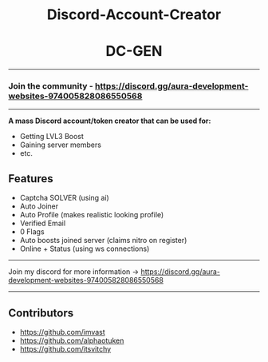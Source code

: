 <h1 align="center"> Discord-Account-Creator </h1>

<h1 align="center">DC-GEN</h1>

---

### Join the community - https://discord.gg/aura-development-websites-974005828086550568

---

**A mass Discord account/token creator that can be used for:**
- Getting LVL3 Boost
- Gaining server members
- etc.



## Features
- Captcha SOLVER (using ai)
- Auto Joiner
- Auto Profile (makes realistic looking profile)
- Verified Email
- 0 Flags
- Auto boosts joined server (claims nitro on register)
- Online + Status (using ws connections)

---

Join my discord for more information -> https://discord.gg/aura-development-websites-974005828086550568

---

## Contributors 
- https://github.com/imvast
- https://github.com/alphaotuken
- https://github.com/itsvitchy
